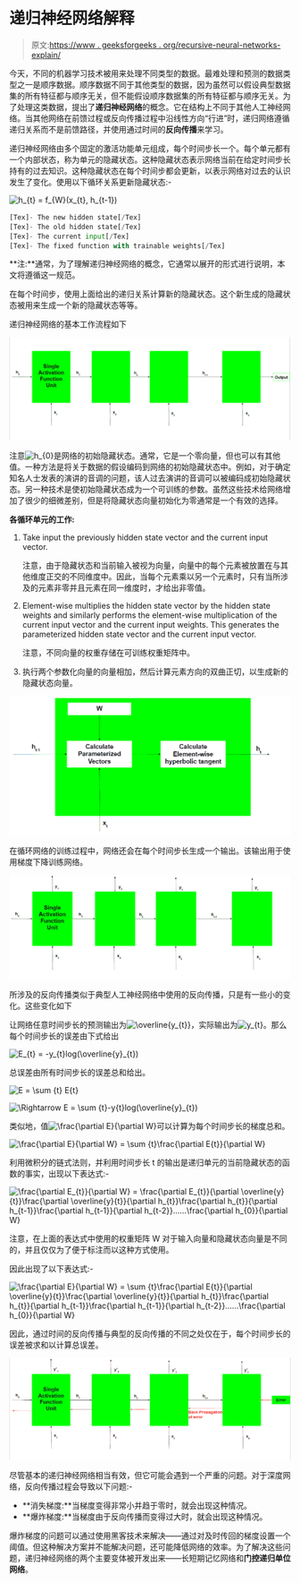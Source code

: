 # 递归神经网络解释

> 原文:[https://www . geeksforgeeks . org/recursive-neural-networks-explain/](https://www.geeksforgeeks.org/recurrent-neural-networks-explanation/)

今天，不同的机器学习技术被用来处理不同类型的数据。最难处理和预测的数据类型之一是顺序数据。顺序数据不同于其他类型的数据，因为虽然可以假设典型数据集的所有特征都与顺序无关，但不能假设顺序数据集的所有特征都与顺序无关。为了处理这类数据，提出了**递归神经网络**的概念。它在结构上不同于其他人工神经网络。当其他网络在前馈过程或反向传播过程中沿线性方向“行进”时，递归网络遵循递归关系而不是前馈路径，并使用通过时间的**反向传播**来学习。

递归神经网络由多个固定的激活功能单元组成，每个时间步长一个。每个单元都有一个内部状态，称为单元的隐藏状态。这种隐藏状态表示网络当前在给定时间步长持有的过去知识。这种隐藏状态在每个时间步都会更新，以表示网络对过去的认识发生了变化。使用以下循环关系更新隐藏状态:-

![h_{t} = f_{W}(x_{t}, h_{t-1})    ](img/d483fcce10a096e2b77af63a20a78a4b.png "Rendered by QuickLaTeX.com")

```py
[Tex]- The new hidden state[/Tex]
[Tex]- The old hidden state[/Tex]
[Tex]- The current input[/Tex]
[Tex]- The fixed function with trainable weights[/Tex]
```

**注:**通常，为了理解递归神经网络的概念，它通常以展开的形式进行说明，本文将遵循这一规范。

在每个时间步，使用上面给出的递归关系计算新的隐藏状态。这个新生成的隐藏状态被用来生成一个新的隐藏状态等等。

递归神经网络的基本工作流程如下

![](img/f7da610c840f68f39ccd2855a07eb556.png)

注意![h_{0}    ](img/95b81e9f7b0f158d931f33509cf54ce5.png "Rendered by QuickLaTeX.com")是网络的初始隐藏状态。通常，它是一个零向量，但也可以有其他值。一种方法是将关于数据的假设编码到网络的初始隐藏状态中。例如，对于确定知名人士发表的演讲的音调的问题，该人过去演讲的音调可以被编码成初始隐藏状态。另一种技术是使初始隐藏状态成为一个可训练的参数。虽然这些技术给网络增加了很少的细微差别，但是将隐藏状态向量初始化为零通常是一个有效的选择。

**各循环单元的工作:**

1.  Take input the previously hidden state vector and the current input vector. 

    注意，由于隐藏状态和当前输入被视为向量，向量中的每个元素被放置在与其他维度正交的不同维度中。因此，当每个元素乘以另一个元素时，只有当所涉及的元素非零并且元素在同一维度时，才给出非零值。

2.  Element-wise multiplies the hidden state vector by the hidden state weights and similarly performs the element-wise multiplication of the current input vector and the current input weights. This generates the parameterized hidden state vector and the current input vector. 

    注意，不同向量的权重存储在可训练权重矩阵中。

3.  执行两个参数化向量的向量相加，然后计算元素方向的双曲正切，以生成新的隐藏状态向量。

![](img/1663c544bd71dc659f95d35fcef2c4f4.png)

在循环网络的训练过程中，网络还会在每个时间步长生成一个输出。该输出用于使用梯度下降训练网络。

![](img/d52a8aacb92ae977fffddb52a82db76f.png)

所涉及的反向传播类似于典型人工神经网络中使用的反向传播，只是有一些小的变化。这些变化如下

让网络任意时间步长的预测输出为![\overline{y_{t}}    ](img/b7ea744ea9453d720b16aec213cb4d31.png "Rendered by QuickLaTeX.com")，实际输出为![y_{t}    ](img/b1b2bc99d9c12d77e1fedfead84a8326.png "Rendered by QuickLaTeX.com")。那么每个时间步长的误差由下式给出

![E_{t} = -y_{t}log(\overline{y}_{t})    ](img/031db44bbdd383690c6e2f7f3a36f0c9.png "Rendered by QuickLaTeX.com")

总误差由所有时间步长的误差总和给出。

![E = \sum _{t} E_{t}    ](img/2b496e57f2f0a44e9ee08f390d494584.png "Rendered by QuickLaTeX.com")

![\Rightarrow E = \sum _{t}-y_{t}log(\overline{y}_{t})    ](img/371f286b0a8a70644fe40b157a507869.png "Rendered by QuickLaTeX.com")

类似地，值![\frac{\partial E}{\partial W}    ](img/b8f9848faaaff9013afb0e530fef159e.png "Rendered by QuickLaTeX.com")可以计算为每个时间步长的梯度总和。

![\frac{\partial E}{\partial W} = \sum _{t}\frac{\partial E_{t}}{\partial W}    ](img/c868f5a0825ad750e900dbb29784684a.png "Rendered by QuickLaTeX.com")

利用微积分的链式法则，并利用时间步长 t 的输出是递归单元的当前隐藏状态的函数的事实，出现以下表达式:-

![\frac{\partial E_{t}}{\partial W} = \frac{\partial E_{t}}{\partial \overline{y}_{t}}\frac{\partial \overline{y}_{t}}{\partial h_{t}}\frac{\partial h_{t}}{\partial h_{t-1}}\frac{\partial h_{t-1}}{\partial h_{t-2}}......\frac{\partial h_{0}}{\partial W}    ](img/a4267298fc8830e47aa04d178e01ca3e.png "Rendered by QuickLaTeX.com")

注意，在上面的表达式中使用的权重矩阵 W 对于输入向量和隐藏状态向量是不同的，并且仅仅为了便于标注而以这种方式使用。

因此出现了以下表达式:-

![\frac{\partial E}{\partial W} = \sum _{t}\frac{\partial E_{t}}{\partial \overline{y}_{t}}\frac{\partial \overline{y}_{t}}{\partial h_{t}}\frac{\partial h_{t}}{\partial h_{t-1}}\frac{\partial h_{t-1}}{\partial h_{t-2}}......\frac{\partial h_{0}}{\partial W}    ](img/42a6cfd8bd02a39444b9b5ca5118c12b.png "Rendered by QuickLaTeX.com")

因此，通过时间的反向传播与典型的反向传播的不同之处仅在于，每个时间步长的误差被求和以计算总误差。

![](img/93765bc23f0d32cd6e6eac98e0d95d5d.png)

尽管基本的递归神经网络相当有效，但它可能会遇到一个严重的问题。对于深度网络，反向传播过程会导致以下问题:-

*   **消失梯度:**当梯度变得非常小并趋于零时，就会出现这种情况。
*   **爆炸梯度:**当梯度由于反向传播而变得过大时，就会出现这种情况。

爆炸梯度的问题可以通过使用黑客技术来解决——通过对及时传回的梯度设置一个阈值。但这种解决方案并不能解决问题，还可能降低网络的效率。为了解决这些问题，递归神经网络的两个主要变体被开发出来——长短期记忆网络和**门控递归单位网络**。